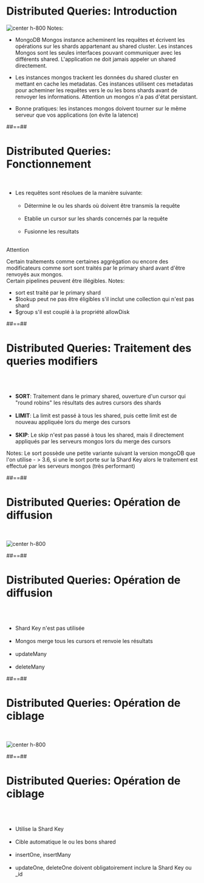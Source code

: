 <!-- .slide: class="sfeir-basic-slide" -->
# Distributed Queries: Introduction 
![center h-800](assets/images/school/sharding/shards-queries.svg)
Notes:
- MongoDB Mongos instance acheminent les requêtes et écrivent les opérations sur les shards appartenant au shared cluster.
Les instances Mongos sont les seules interfaces pouvant communiquer avec les différents shared. L'application ne doit jamais appeler 
un shared directement.

- Les instances mongos trackent les données du shared cluster en mettant en cache les metadatas. Ces instances utilisent ces metadatas
pour acheminer les requêtes vers le ou les bons shards avant de renvoyer les informations.
Attention un mongos n'a pas d'état persistant.

- Bonne pratiques: les instances mongos doivent tourner sur le même serveur que vos applications (on évite la latence)

##==##

<!-- .slide -->
# Distributed Queries: Fonctionnement
<br>

- Les requêtes sont résolues de la manière suivante:<br><br>
    - Détermine le ou les shards où doivent être transmis la requête<br><br>
    - Etablie un cursor sur les shards concernés par la requête<br><br>
    - Fusionne les resultats<br><br>

Attention
<!-- .element: class="bold important" -->
Certain traitements comme certaines aggrégation ou encore des modificateurs comme sort sont traités par le primary shard avant d'être renvoyés aux mongos.<br>
Certain pipelines peuvent être illégibles.
Notes:
- sort est traité par le primary shard
- $lookup peut ne pas être éligibles s'il inclut une collection qui n'est pas shard
- $group s'il est couplé à la propriété allowDisk

##==##

<!-- .slide: class="sfeir-basic-slide" -->
# Distributed Queries: Traitement des queries modifiers
<br><br>

- <b>SORT</b>: Traitement dans le primary shared, ouverture d'un cursor qui "round robins" les résultats des autres cursors des shards<br><br>
- <b>LIMIT</b>: La limit est passé à tous les shared, puis cette limit est de nouveau appliquée lors du merge des cursors<br><br>
- <b>SKIP</b>: Le skip n'est pas passé à tous les shared, mais il directement appliqués par les serveurs mongos lors du merge des cursors
</ul>
Notes:
Le sort possède une petite variante suivant la version mongoDB que l'on utilise
- > 3.6, si une le sort porte sur la Shard Key alors le traitement est effectué par les serveurs mongos (très performant)
 
##==##

<!-- .slide -->
# Distributed Queries: Opération de diffusion
<br>

![center h-800](assets/images/school/sharding/shards-queries.svg)


##==##

<!-- .slide: class="sfeir-basic-slide" -->
# Distributed Queries: Opération de diffusion
<br><br>

- Shard Key n'est pas utilisée <br><br>
- Mongos merge tous les cursors et renvoie les résultats<br><br>
- updateMany<br><br>
- deleteMany

##==##

<!-- .slide -->
# Distributed Queries: Opération de ciblage
<br>

![center h-800](assets/images/school/sharding/sharded-queries-targeting.svg)

##==##

<!-- .slide -->
# Distributed Queries: Opération de ciblage
<br><br>

- Utilise la Shard Key <br><br>
- Cible automatique le ou les bons shared <br><br>
- insertOne, insertMany <br><br>
- updateOne, deleteOne doivent obligatoirement inclure la Shard Key ou _id <br><br> 
 